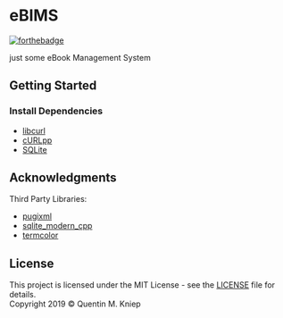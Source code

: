 # eBIMS

[![forthebadge](https://forthebadge.com/images/badges/fuck-it-ship-it.svg)](https://forthebadge.com)

just some eBook Management System

## Getting Started

### Install Dependencies
* [libcurl](https://curl.haxx.se/libcurl)
* [cURLpp](https://github.com/jpbarrette/curlpp)
* [SQLite](https://www.sqlite.org)

## Acknowledgments

Third Party Libraries:
* [pugixml](https://github.com/zeux/pugixml)
* [sqlite_modern_cpp](https://github.com/SqliteModernCpp/sqlite_modern_cpp)
* [termcolor](https://github.com/ikalnytskyi/termcolor)

## License

This project is licensed under the MIT License - see the [LICENSE](LICENSE) file for details.\
Copyright 2019 © Quentin M. Kniep
